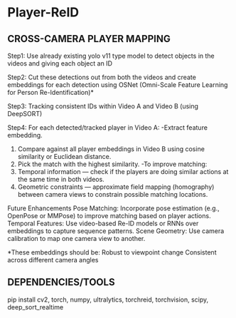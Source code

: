 # Player-ReID

CROSS-CAMERA PLAYER MAPPING
--------------------------------------------------------------------------------------------------------------------
Step1: Use already existing yolo v11 type model to detect objects in the videos and giving each object an ID

Step2: Cut these detections out from both the videos and create embeddings for each detection using OSNet (Omni-Scale Feature Learning for Person Re-Identification)*

Step3: Tracking consistent IDs within Video A and Video B (using DeepSORT)

Step4: For each detected/tracked player in Video A:
-Extract feature embedding.
  1) Compare against all player embeddings in Video B using cosine similarity or Euclidean distance.
  2) Pick the match with the highest similarity.
-To improve matching:
  1) Temporal information — check if the players are doing similar actions at the same time in both videos.
  2) Geometric constraints — approximate field mapping (homography) between camera views to constrain possible matching locations.



Future Enhancements
Pose Matching: Incorporate pose estimation (e.g., OpenPose or MMPose) to improve matching based on player actions.
Temporal Features: Use video-based Re-ID models or RNNs over embeddings to capture sequence patterns.
Scene Geometry: Use camera calibration to map one camera view to another.



*These embeddings should be:
Robust to viewpoint change
Consistent across different camera angles



DEPENDENCIES/TOOLS
----------------------------------------------------------------------------------------------------------------------
pip install cv2, torch, numpy, ultralytics, torchreid, torchvision, scipy, deep_sort_realtime

